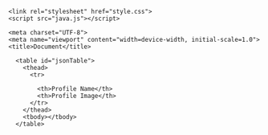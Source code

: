 <!DOCTYPE html>
<html lang="en">
<head>
    
    <link rel="stylesheet" href="style.css">
    <script src="java.js"></script>

    <meta charset="UTF-8">
    <meta name="viewport" content="width=device-width, initial-scale=1.0">
    <title>Document</title>
</head>
<body>
  
      
      <table id="jsonTable">
        <thead>
          <tr>
           
            <th>Profile Name</th>
            <th>Profile Image</th>
          </tr>
        </thead>
        <tbody></tbody>
      </table>
      
      
      
</body>
</html>
